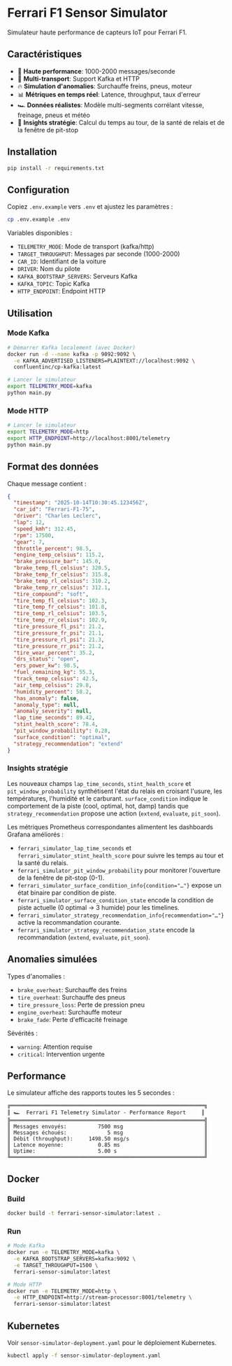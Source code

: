 # Ferrari F1 Sensor Simulator

Simulateur haute performance de capteurs IoT pour Ferrari F1.

## Caractéristiques

- 🚀 **Haute performance**: 1000-2000 messages/seconde
- 📡 **Multi-transport**: Support Kafka et HTTP
- 🔥 **Simulation d'anomalies**: Surchauffe freins, pneus, moteur
- 📊 **Métriques en temps réel**: Latence, throughput, taux d'erreur
- 🏎️ **Données réalistes**: Modèle multi-segments corrélant vitesse, freinage, pneus et météo
- 🧠 **Insights stratégie**: Calcul du temps au tour, de la santé de relais et de la fenêtre de pit-stop

## Installation

```bash
pip install -r requirements.txt
```

## Configuration

Copiez `.env.example` vers `.env` et ajustez les paramètres :

```bash
cp .env.example .env
```

Variables disponibles :
- `TELEMETRY_MODE`: Mode de transport (kafka/http)
- `TARGET_THROUGHPUT`: Messages par seconde (1000-2000)
- `CAR_ID`: Identifiant de la voiture
- `DRIVER`: Nom du pilote
- `KAFKA_BOOTSTRAP_SERVERS`: Serveurs Kafka
- `KAFKA_TOPIC`: Topic Kafka
- `HTTP_ENDPOINT`: Endpoint HTTP

## Utilisation

### Mode Kafka

```bash
# Démarrer Kafka localement (avec Docker)
docker run -d --name kafka -p 9092:9092 \
  -e KAFKA_ADVERTISED_LISTENERS=PLAINTEXT://localhost:9092 \
  confluentinc/cp-kafka:latest

# Lancer le simulateur
export TELEMETRY_MODE=kafka
python main.py
```

### Mode HTTP

```bash
# Lancer le simulateur
export TELEMETRY_MODE=http
export HTTP_ENDPOINT=http://localhost:8001/telemetry
python main.py
```

## Format des données

Chaque message contient :

```json
{
  "timestamp": "2025-10-14T10:30:45.123456Z",
  "car_id": "Ferrari-F1-75",
  "driver": "Charles Leclerc",
  "lap": 12,
  "speed_kmh": 312.45,
  "rpm": 17500,
  "gear": 7,
  "throttle_percent": 98.5,
  "engine_temp_celsius": 115.2,
  "brake_pressure_bar": 145.0,
  "brake_temp_fl_celsius": 320.5,
  "brake_temp_fr_celsius": 315.8,
  "brake_temp_rl_celsius": 310.2,
  "brake_temp_rr_celsius": 312.1,
  "tire_compound": "soft",
  "tire_temp_fl_celsius": 102.3,
  "tire_temp_fr_celsius": 101.8,
  "tire_temp_rl_celsius": 103.5,
  "tire_temp_rr_celsius": 102.9,
  "tire_pressure_fl_psi": 21.2,
  "tire_pressure_fr_psi": 21.1,
  "tire_pressure_rl_psi": 21.3,
  "tire_pressure_rr_psi": 21.2,
  "tire_wear_percent": 35.2,
  "drs_status": "open",
  "ers_power_kw": 98.5,
  "fuel_remaining_kg": 55.3,
  "track_temp_celsius": 42.5,
  "air_temp_celsius": 29.8,
  "humidity_percent": 58.2,
  "has_anomaly": false,
  "anomaly_type": null,
  "anomaly_severity": null,
  "lap_time_seconds": 89.42,
  "stint_health_score": 78.4,
  "pit_window_probability": 0.28,
  "surface_condition": "optimal",
  "strategy_recommendation": "extend"
}
```

### Insights stratégie

Les nouveaux champs `lap_time_seconds`, `stint_health_score` et `pit_window_probability` synthétisent l'état du relais en croisant l'usure, les températures, l'humidité et le carburant. `surface_condition` indique le comportement de la piste (cool, optimal, hot, damp) tandis que `strategy_recommendation` propose une action (`extend`, `evaluate`, `pit_soon`).

Les métriques Prometheus correspondantes alimentent les dashboards Grafana améliorés :

- `ferrari_simulator_lap_time_seconds` et `ferrari_simulator_stint_health_score` pour suivre les temps au tour et la santé du relais.
- `ferrari_simulator_pit_window_probability` pour monitorer l'ouverture de la fenêtre de pit-stop (0-1).
- `ferrari_simulator_surface_condition_info{condition="…"}` expose un état binaire par condition de piste.
- `ferrari_simulator_surface_condition_state` encode la condition de piste actuelle (0 optimal → 3 humide) pour les timelines.
- `ferrari_simulator_strategy_recommendation_info{recommendation="…"}` active la recommandation courante.
- `ferrari_simulator_strategy_recommendation_state` encode la recommandation (`extend`, `evaluate`, `pit_soon`).

## Anomalies simulées

Types d'anomalies :
- `brake_overheat`: Surchauffe des freins
- `tire_overheat`: Surchauffe des pneus
- `tire_pressure_loss`: Perte de pression pneu
- `engine_overheat`: Surchauffe moteur
- `brake_fade`: Perte d'efficacité freinage

Sévérités :
- `warning`: Attention requise
- `critical`: Intervention urgente

## Performance

Le simulateur affiche des rapports toutes les 5 secondes :

```
╔══════════════════════════════════════════════════════════════╗
║ 🏎️  Ferrari F1 Telemetry Simulator - Performance Report     ║
╠══════════════════════════════════════════════════════════════╣
║ Messages envoyés:          7500 msg                          ║
║ Messages échoués:             5 msg                          ║
║ Débit (throughput):     1498.50 msg/s                        ║
║ Latence moyenne:           0.85 ms                           ║
║ Uptime:                    5.00 s                            ║
╚══════════════════════════════════════════════════════════════╝
```

## Docker

### Build

```bash
docker build -t ferrari-sensor-simulator:latest .
```

### Run

```bash
# Mode Kafka
docker run -e TELEMETRY_MODE=kafka \
  -e KAFKA_BOOTSTRAP_SERVERS=kafka:9092 \
  -e TARGET_THROUGHPUT=1500 \
  ferrari-sensor-simulator:latest

# Mode HTTP
docker run -e TELEMETRY_MODE=http \
  -e HTTP_ENDPOINT=http://stream-processor:8001/telemetry \
  ferrari-sensor-simulator:latest
```

## Kubernetes

Voir `sensor-simulator-deployment.yaml` pour le déploiement Kubernetes.

```bash
kubectl apply -f sensor-simulator-deployment.yaml
```
